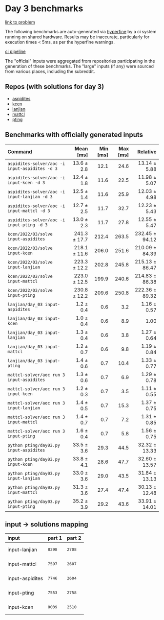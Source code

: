 # Day 3 benchmarks

[link to problem](http://adventofcode.com/2022/day/3)

The following benchmarks are auto-generated via [hyperfine](https://github.com/sharkdp/hyperfine) by a ci system running on shared hardware. Results may be inaccurate, particularly for execution times < 5ms, as per the hyperfine warnings.

[ci pipeline](http://ci.papercode.net:8080/teams/aoc2022/pipelines/aoc-compare-2022)

The "official" inputs were aggregated from repositories participating in the generation of these benchmarks. The "large" inputs (if any) were sourced from various places, including the subreddit.

## Repos (with solutions for day 3)


- [aspidites](https://github.com/aspidites/aoc2022)
- [kcen](https://github.com/kcen/AdventOfCode)
- [lanjian](https://github.com/LanJian/aoc-2022)
- [mattcl](https://github.com/mattcl/aoc2022)
- [pting](https://github.com/pting/aoc2022)

## Benchmarks with officially generated inputs
| Command | Mean [ms] | Min [ms] | Max [ms] | Relative |
|:---|---:|---:|---:|---:|
| `aspidites-solver/aoc -i input-aspidites -d 3` | 13.6 ± 2.8 | 12.1 | 24.6 | 13.14 ± 5.88 |
| `aspidites-solver/aoc -i input-kcen -d 3` | 12.4 ± 1.8 | 11.6 | 22.5 | 11.98 ± 5.07 |
| `aspidites-solver/aoc -i input-lanjian -d 3` | 12.5 ± 1.4 | 11.6 | 25.9 | 12.03 ± 4.98 |
| `aspidites-solver/aoc -i input-mattcl -d 3` | 12.7 ± 2.5 | 11.7 | 32.7 | 12.23 ± 5.43 |
| `aspidites-solver/aoc -i input-pting -d 3` | 13.0 ± 2.3 | 11.7 | 27.8 | 12.55 ± 5.47 |
| `kcen/2022/03/solve input-aspidites` | 241.3 ± 17.7 | 212.4 | 263.5 | 232.45 ± 94.12 |
| `kcen/2022/03/solve input-kcen` | 218.1 ± 11.6 | 206.0 | 251.6 | 210.09 ± 84.39 |
| `kcen/2022/03/solve input-lanjian` | 223.3 ± 12.2 | 202.8 | 245.8 | 215.13 ± 86.47 |
| `kcen/2022/03/solve input-mattcl` | 223.0 ± 12.5 | 199.9 | 240.6 | 214.83 ± 86.38 |
| `kcen/2022/03/solve input-pting` | 230.8 ± 12.2 | 209.6 | 250.8 | 222.36 ± 89.32 |
| `lanjian/day_03 input-aspidites` | 1.2 ± 0.4 | 0.6 | 3.2 | 1.16 ± 0.57 |
| `lanjian/day_03 input-kcen` | 1.0 ± 0.4 | 0.6 | 8.9 | 1.00 |
| `lanjian/day_03 input-lanjian` | 1.3 ± 0.4 | 0.6 | 3.8 | 1.27 ± 0.64 |
| `lanjian/day_03 input-mattcl` | 1.2 ± 0.7 | 0.6 | 9.8 | 1.19 ± 0.84 |
| `lanjian/day_03 input-pting` | 1.4 ± 0.6 | 0.7 | 10.4 | 1.33 ± 0.77 |
| `mattcl-solver/aoc run 3 input-aspidites` | 1.3 ± 0.6 | 0.7 | 6.9 | 1.29 ± 0.78 |
| `mattcl-solver/aoc run 3 input-kcen` | 1.2 ± 0.3 | 0.7 | 3.5 | 1.11 ± 0.55 |
| `mattcl-solver/aoc run 3 input-lanjian` | 1.4 ± 0.5 | 0.7 | 15.3 | 1.37 ± 0.75 |
| `mattcl-solver/aoc run 3 input-mattcl` | 1.4 ± 0.7 | 0.7 | 7.2 | 1.31 ± 0.85 |
| `mattcl-solver/aoc run 3 input-pting` | 1.6 ± 0.4 | 0.7 | 5.8 | 1.56 ± 0.75 |
| `python pting/day03.py input-aspidites` | 33.5 ± 3.6 | 29.3 | 44.5 | 32.32 ± 13.33 |
| `python pting/day03.py input-kcen` | 33.8 ± 4.1 | 28.6 | 47.7 | 32.60 ± 13.57 |
| `python pting/day03.py input-lanjian` | 33.0 ± 3.6 | 29.0 | 43.5 | 31.84 ± 13.13 |
| `python pting/day03.py input-mattcl` | 31.3 ± 3.6 | 27.4 | 47.4 | 30.13 ± 12.48 |
| `python pting/day03.py input-pting` | 35.2 ± 3.9 | 29.2 | 43.6 | 33.91 ± 14.01 |

## input -> solutions mapping
|input|part 1|part 2|
|:---|:---|:---|
|input-lanjian|<pre>8298</pre>|<pre>2708</pre>|
|input-mattcl|<pre>7597</pre>|<pre>2607</pre>|
|input-aspidites|<pre>7746</pre>|<pre>2604</pre>|
|input-pting|<pre>7553</pre>|<pre>2758</pre>|
|input-kcen|<pre>8039</pre>|<pre>2510</pre>|
